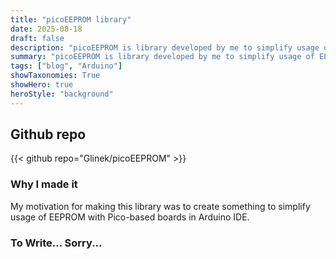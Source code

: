 ```yaml
---
title: "picoEEPROM library"
date: 2025-08-18
draft: false
description: "picoEEPROM is library developed by me to simplify usage of EEPROM"
summary: "picoEEPROM is library developed by me to simplify usage of EEPROM with Arduino-Pico boards"
tags: ["blog", "Arduino"]
showTaxonomies: True
showHero: true
heroStyle: "background"
---
```

## Github repo
{{< github repo="Glinek/picoEEPROM" >}}
&nbsp;

### Why I made it
My motivation for making this library was to create something to simplify usage of EEPROM with Pico-based boards in Arduino IDE.

### To Write... Sorry...